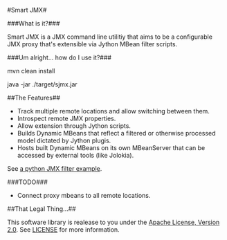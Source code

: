 #Smart JMX#

###What is it?###

Smart JMX is a JMX command line utilitiy that aims to be a configurable JMX proxy that's
extensible via Jython MBean filter scripts.

###Um alright... how do I use it?###

mvn clean install

java -jar ./target/sjmx.jar


##The Features##

* Track multiple remote locations and allow switching between them.
* Introspect remote JMX properties.
* Allow extension through Jython scripts.
* Builds Dynamic MBeans that reflect a filtered or otherwise processed model dictated by Jython plugis.
* Hosts built Dynamic MBeans on its own MBeanServer that can be accessed by external tools (like Jolokia).

See [a python JMX filter example](https://github.com/zinic/sjmx/blob/master/PythonFilterExample.py).

###TODO###

* Connect proxy mbeans to all remote locations.


##That Legal Thing...##

This software library is realease to you under the [Apache License, Version 2.0](http://www.apache.org/licenses/LICENSE-2.0.html). See [LICENSE](https://github.com/zinic/sjmx/blob/master/LICENSE) for more information.
